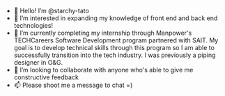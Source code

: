 - 👋 Hello! I’m @starchy-tato
- 👀 I’m interested in expanding my knowledge of front end and back end technologies!
- 🌱 I’m currently completing my internship through Manpower's TECHCareers Software Development program partnered with SAIT. My goal is to develop technical skills through this program so I am able to successfully transition into the tech industry. I was previously a piping designer in O&G.
- 💞️ I’m looking to collaborate with anyone who's able to give me constructive feedback
- 📫 Please shoot me a message to chat =)

<!---
starchy-tato/starchy-tato is a ✨ special ✨ repository because its `README.md` (this file) appears on your GitHub profile.
You can click the Preview link to take a look at your changes.
--->
